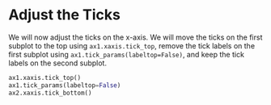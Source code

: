 # Adjust the Ticks

We will now adjust the ticks on the x-axis. We will move the ticks on the first subplot to the top using `ax1.xaxis.tick_top`, remove the tick labels on the first subplot using `ax1.tick_params(labeltop=False)`, and keep the tick labels on the second subplot.

```python
ax1.xaxis.tick_top()
ax1.tick_params(labeltop=False)
ax2.xaxis.tick_bottom()
```
